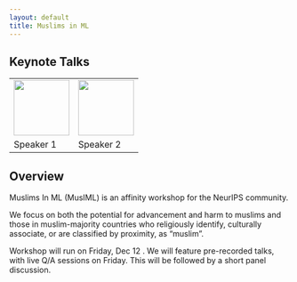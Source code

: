```yaml
---
layout: default
title: Muslims in ML
---
```


## Keynote Talks
<table>
<tr>
<td width="50%"><img src="{{site.baseurl}}/images/speaker.png" width="100px" align="bottom"></td>
<td width="50%"><img src="{{site.baseurl}}/images/speaker.png" width="100px" align="bottom"></td>
</tr>
<tr>
<td>Speaker 1</td>
<td>Speaker 2</td>
</tr>
</table>

## Overview

Muslims In ML (MusIML) is an affinity workshop for the NeurIPS community. 

We focus on both the potential for advancement and harm to muslims and those in muslim-majority countries who religiously identify, culturally associate, or are classified by proximity, as “muslim”.

Workshop will run on Friday, Dec 12 . We will feature pre-recorded talks, with live Q/A sessions on Friday. This will be followed by a short panel discussion.